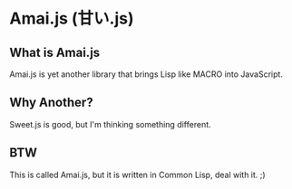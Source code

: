 # Amai.js (甘い.js)

## What is Amai.js
Amai.js is yet another library that brings Lisp like MACRO into JavaScript.

## Why Another?
Sweet.js is good, but I'm thinking something different.

## BTW
This is called Amai.js, but it is written in Common Lisp, deal with it. ;)
